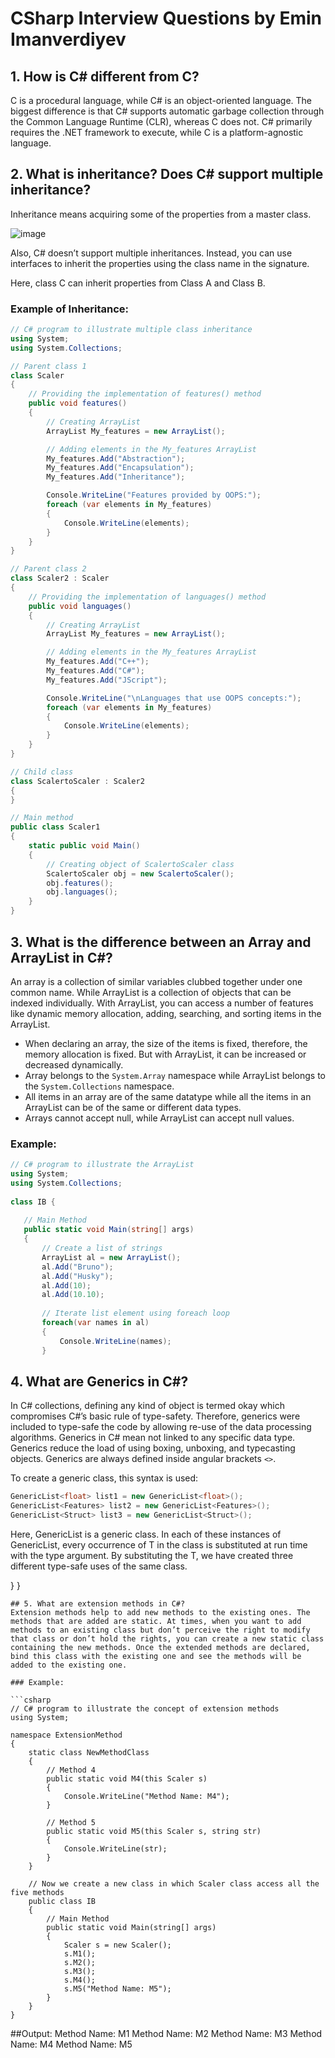 # CSharp Interview Questions by Emin Imanverdiyev

## 1. How is C# different from C?
C is a procedural language, while C# is an object-oriented language. The biggest difference is that C# supports automatic garbage collection through the Common Language Runtime (CLR), whereas C does not. C# primarily requires the .NET framework to execute, while C is a platform-agnostic language.

## 2. What is inheritance? Does C# support multiple inheritance?
Inheritance means acquiring some of the properties from a master class. 

![image](https://github.com/user-attachments/assets/33204787-d62c-4ef2-967f-13ff7914c2a3)

Also, C# doesn’t support multiple inheritances. 
Instead, you can use interfaces to inherit the properties using the class name in the signature.

Here, class C can inherit properties from Class A and Class B.

### Example of Inheritance:

```csharp
// C# program to illustrate multiple class inheritance
using System;
using System.Collections;

// Parent class 1
class Scaler
{
    // Providing the implementation of features() method
    public void features()
    {
        // Creating ArrayList
        ArrayList My_features = new ArrayList();

        // Adding elements in the My_features ArrayList
        My_features.Add("Abstraction");
        My_features.Add("Encapsulation");
        My_features.Add("Inheritance");

        Console.WriteLine("Features provided by OOPS:");
        foreach (var elements in My_features)
        {
            Console.WriteLine(elements);
        }
    }
}

// Parent class 2
class Scaler2 : Scaler
{
    // Providing the implementation of languages() method
    public void languages()
    {
        // Creating ArrayList
        ArrayList My_features = new ArrayList();

        // Adding elements in the My_features ArrayList
        My_features.Add("C++");
        My_features.Add("C#");
        My_features.Add("JScript");

        Console.WriteLine("\nLanguages that use OOPS concepts:");
        foreach (var elements in My_features)
        {
            Console.WriteLine(elements);
        }
    }
}

// Child class
class ScalertoScaler : Scaler2
{
}

// Main method
public class Scaler1
{
    static public void Main()
    {
        // Creating object of ScalertoScaler class
        ScalertoScaler obj = new ScalertoScaler();
        obj.features();
        obj.languages();
    }
}
````
## 3. What is the difference between an Array and ArrayList in C#?
An array is a collection of similar variables clubbed together under one common name. While ArrayList is a collection of objects that can be indexed individually. With ArrayList, you can access a number of features like dynamic memory allocation, adding, searching, and sorting items in the ArrayList.

- When declaring an array, the size of the items is fixed, therefore, the memory allocation is fixed. But with ArrayList, it can be increased or decreased dynamically.
- Array belongs to the `System.Array` namespace while ArrayList belongs to the `System.Collections` namespace.
- All items in an array are of the same datatype while all the items in an ArrayList can be of the same or different data types.
- Arrays cannot accept null, while ArrayList can accept null values.

### Example:

```csharp
// C# program to illustrate the ArrayList
using System;
using System.Collections;
 
class IB {
 
   // Main Method
   public static void Main(string[] args)
   {
       // Create a list of strings
       ArrayList al = new ArrayList();
       al.Add("Bruno");
       al.Add("Husky");
       al.Add(10);
       al.Add(10.10);
 
       // Iterate list element using foreach loop
       foreach(var names in al)
       {
           Console.WriteLine(names);
       }
````
## 4. What are Generics in C#?
In C# collections, defining any kind of object is termed okay which compromises C#’s basic rule of type-safety. Therefore, generics were included to type-safe the code by allowing re-use of the data processing algorithms. Generics in C# mean not linked to any specific data type. Generics reduce the load of using boxing, unboxing, and typecasting objects. Generics are always defined inside angular brackets `<>`.

To create a generic class, this syntax is used:

```csharp
GenericList<float> list1 = new GenericList<float>();
GenericList<Features> list2 = new GenericList<Features>();
GenericList<Struct> list3 = new GenericList<Struct>();
````
Here, GenericList<float> is a generic class. In each of these instances of GenericList<T>, every occurrence of T in the class is substituted at run time with the type argument. By substituting the T, we have created three different type-safe uses of the same class.


   }
}
````
## 5. What are extension methods in C#?
Extension methods help to add new methods to the existing ones. The methods that are added are static. At times, when you want to add methods to an existing class but don’t perceive the right to modify that class or don’t hold the rights, you can create a new static class containing the new methods. Once the extended methods are declared, bind this class with the existing one and see the methods will be added to the existing one.

### Example:

```csharp
// C# program to illustrate the concept of extension methods
using System;

namespace ExtensionMethod
{
    static class NewMethodClass
    {
        // Method 4
        public static void M4(this Scaler s)
        {
            Console.WriteLine("Method Name: M4");
        }

        // Method 5
        public static void M5(this Scaler s, string str)
        {
            Console.WriteLine(str);
        }
    }

    // Now we create a new class in which Scaler class access all the five methods
    public class IB
    {
        // Main Method
        public static void Main(string[] args)
        {
            Scaler s = new Scaler();
            s.M1();
            s.M2();
            s.M3();
            s.M4();
            s.M5("Method Name: M5");
        }
    }
}
````
##Output:
Method Name: M1
Method Name: M2
Method Name: M3
Method Name: M4
Method Name: M5
